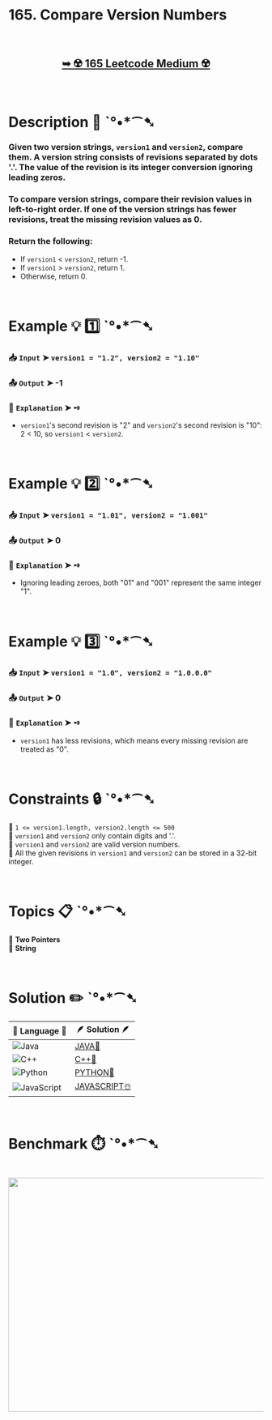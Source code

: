 # 165. Compare Version Numbers

</br>

<h2 align="center"> 

<a href="https://leetcode.com/problems/compare-version-numbers/description/?envType=daily-question&envId=2025-09-23"><strong>➥ ☢️ 165 Leetcode Medium ☢️ </strong></a>
</h2>

</br>

# Description 📜 ˋ°•*⁀➷

### Given two version strings, `version1` and `version2`, compare them. A version string consists of revisions separated by dots '.'. The value of the revision is its integer conversion ignoring leading zeros.

### To compare version strings, compare their revision values in left-to-right order. If one of the version strings has fewer revisions, treat the missing revision values as 0.

### Return the following:

- If `version1` < `version2`, return -1.
- If `version1` > `version2`, return 1.
- Otherwise, return 0.

</br>

# Example 💡 1️⃣ ˋ°•*⁀➷

  ### 📥 `Input`  ➤ `version1 = "1.2", version2 = "1.10"`

  ### 📤 `Output`  ➤ -1

  ### 🔦 `Explanation`  ➤ ➺

  - `version1`'s second revision is "2" and `version2`'s second revision is "10": 2 < 10, so `version1` < `version2`.

</br>

# Example 💡 2️⃣ ˋ°•*⁀➷

  ### 📥 `Input`  ➤ `version1 = "1.01", version2 = "1.001"`

  ### 📤 `Output`  ➤ 0

  ### 🔦 `Explanation`  ➤ ➺

  - Ignoring leading zeroes, both "01" and "001" represent the same integer "1".

</br>

# Example 💡 3️⃣ ˋ°•*⁀➷

  ### 📥 `Input`  ➤ `version1 = "1.0", version2 = "1.0.0.0"`

  ### 📤 `Output`  ➤ 0

  ### 🔦 `Explanation`  ➤ ➺

  - `version1` has less revisions, which means every missing revision are treated as "0".

</br>

# Constraints 🔒 ˋ°•*⁀➷

🔹 `1 <= version1.length, version2.length <= 500` </br>
🔹 `version1` and `version2` only contain digits and '.'. </br>
🔹 `version1` and `version2` are valid version numbers. </br>
🔹 All the given revisions in `version1` and `version2` can be stored in a 32-bit integer. </br>

</br>

# Topics 📋 ˋ°•*⁀➷

🔸 **Two Pointers** </br>
🔸 **String** </br>

</br>

# Solution ✏️ ˋ°•*⁀➷

| 📒 Language 📒  | 🪶 Solution 🪶 |
| ------------- | ------------- |
|  ![Java](https://img.shields.io/badge/java-%23ED8B00.svg?style=for-the-badge&logo=openjdk&logoColor=white)  | [JAVA🍁]() |
|  ![C++](https://img.shields.io/badge/c++-%2300599C.svg?style=for-the-badge&logo=c%2B%2B&logoColor=white)  | [C++🎲]()  |
|  ![Python](https://img.shields.io/badge/python-3670A0?style=for-the-badge&logo=python&logoColor=ffdd54)    | [PYTHON🍰]() |
| ![JavaScript](https://img.shields.io/badge/javascript-%23323330.svg?style=for-the-badge&logo=javascript&logoColor=%23F7DF1E)   | [JAVASCRIPT☃️]() |

</br>

# Benchmark ⏱️ ˋ°•*⁀➷

<h1  align="center" >

<img src ="" width = "700px" height="462px" />

</h1>
